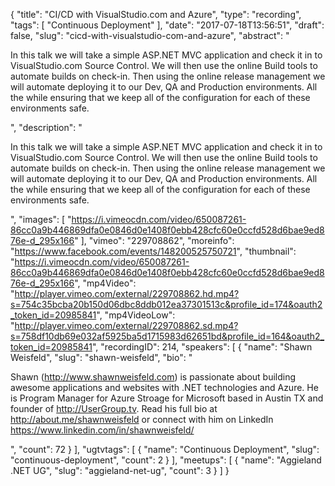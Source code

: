 {
  "title": "CI/CD with VisualStudio.com and Azure",
  "type": "recording",
  "tags": [
    "Continuous Deployment"
  ],
  "date": "2017-07-18T13:56:51",
  "draft": false,
  "slug": "cicd-with-visualstudio-com-and-azure",
  "abstract": "<p>In this talk we will take a simple ASP.NET MVC application and check it in to VisualStudio.com Source Control. We will then use the online Build tools to automate builds on check-in. Then using the online release management we will automate deploying it to our Dev, QA and Production environments. All the while ensuring that we keep all of the configuration for each of these environments safe.</p>",
  "description": "<p>In this talk we will take a simple ASP.NET MVC application and check it in to VisualStudio.com Source Control. We will then use the online Build tools to automate builds on check-in. Then using the online release management we will automate deploying it to our Dev, QA and Production environments. All the while ensuring that we keep all of the configuration for each of these environments safe.</p>",
  "images": [
    "https://i.vimeocdn.com/video/650087261-86cc0a9b446869dfa0e0846d0e1408f0ebb428cfc60e0ccfd528d6bae9ed876e-d_295x166"
  ],
  "vimeo": "229708862",
  "moreinfo": "https://www.facebook.com/events/148200525750721",
  "thumbnail": "https://i.vimeocdn.com/video/650087261-86cc0a9b446869dfa0e0846d0e1408f0ebb428cfc60e0ccfd528d6bae9ed876e-d_295x166",
  "mp4Video": "http://player.vimeo.com/external/229708862.hd.mp4?s=754c35bcba20b150d06dbc8ddb012ea37301513c&profile_id=174&oauth2_token_id=20985841",
  "mp4VideoLow": "http://player.vimeo.com/external/229708862.sd.mp4?s=758df10db69e032af5925ba5d1715983d62651bd&profile_id=164&oauth2_token_id=20985841",
  "recordingID": 214,
  "speakers": [
    {
      "name": "Shawn Weisfeld",
      "slug": "shawn-weisfeld",
      "bio": "<p>Shawn (http://www.shawnweisfeld.com) is passionate about building awesome applications and websites with .NET technologies and Azure. He is Program Manager for Azure Stroage for Microsoft based in Austin TX and founder of http://UserGroup.tv. Read his full bio at http://about.me/shawnweisfeld or connect with him on LinkedIn https://www.linkedin.com/in/shawnweisfeld/</p>",
      "count": 72
    }
  ],
  "ugtvtags": [
    {
      "name": "Continuous Deployment",
      "slug": "continuous-deployment",
      "count": 2
    }
  ],
  "meetups": [
    {
      "name": "Aggieland .NET UG",
      "slug": "aggieland-net-ug",
      "count": 3
    }
  ]
}